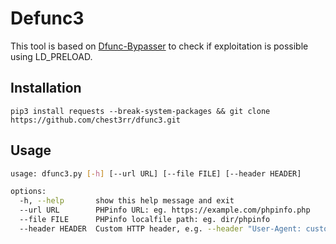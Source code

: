 # Defunc3

This tool is based on [Dfunc-Bypasser](https://github.com/teambi0s/dfunc-bypasser/tree/master) to check if exploitation is possible using LD_PRELOAD.

## Installation

```pip3 install requests --break-system-packages && git clone https://github.com/chest3rr/dfunc3.git```

## Usage

```bash
usage: dfunc3.py [-h] [--url URL] [--file FILE] [--header HEADER]

options:
  -h, --help       show this help message and exit
  --url URL        PHPinfo URL: eg. https://example.com/phpinfo.php
  --file FILE      PHPinfo localfile path: eg. dir/phpinfo
  --header HEADER  Custom HTTP header, e.g. --header "User-Agent: custom"
```
